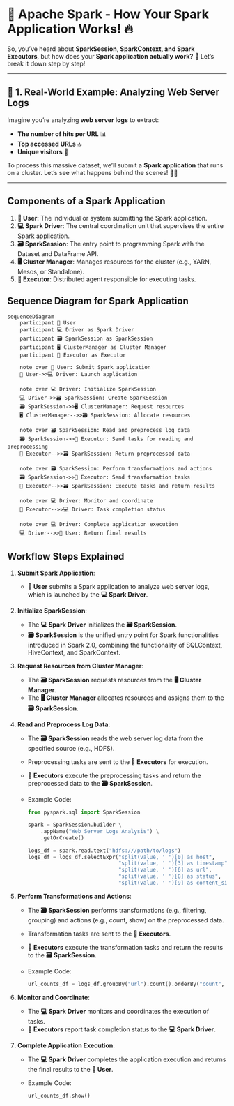 # 🚀 **Apache Spark - How Your Spark Application Works!** 🔥

So, you’ve heard about **SparkSession, SparkContext, and Spark Executors**, but how does your **Spark application actually work?** 🤯 Let’s break it down step by step!

---

## 🎯 **1. Real-World Example: Analyzing Web Server Logs**

Imagine you’re analyzing **web server logs** to extract:

- **The number of hits per URL** 📊
- **Top accessed URLs** 🔝
- **Unique visitors** 👥

To process this massive dataset, we’ll submit a **Spark application** that runs on a cluster. Let’s see what happens behind the scenes! 🕵️‍♂️

---

## **Components of a Spark Application**

1. **👤 User**: The individual or system submitting the Spark application.
2. **💻 Spark Driver**: The central coordination unit that supervises the entire Spark application.
3. **🗃️ SparkSession**: The entry point to programming Spark with the Dataset and DataFrame API.
4. **🖥️ Cluster Manager**: Manages resources for the cluster (e.g., YARN, Mesos, or Standalone).
5. **🔄 Executor**: Distributed agent responsible for executing tasks.

## **Sequence Diagram for Spark Application**

```mermaid
sequenceDiagram
    participant 👤 User
    participant 💻 Driver as Spark Driver
    participant 🗃️ SparkSession as SparkSession
    participant 🖥️ ClusterManager as Cluster Manager
    participant 🔄 Executor as Executor

    note over 👤 User: Submit Spark application
    👤 User->>💻 Driver: Launch application

    note over 💻 Driver: Initialize SparkSession
    💻 Driver->>🗃️ SparkSession: Create SparkSession
    🗃️ SparkSession->>🖥️ ClusterManager: Request resources
    🖥️ ClusterManager-->>🗃️ SparkSession: Allocate resources

    note over 🗃️ SparkSession: Read and preprocess log data
    🗃️ SparkSession->>🔄 Executor: Send tasks for reading and preprocessing
    🔄 Executor-->>🗃️ SparkSession: Return preprocessed data

    note over 🗃️ SparkSession: Perform transformations and actions
    🗃️ SparkSession->>🔄 Executor: Send transformation tasks
    🔄 Executor-->>🗃️ SparkSession: Execute tasks and return results

    note over 💻 Driver: Monitor and coordinate
    🔄 Executor-->>💻 Driver: Task completion status

    note over 💻 Driver: Complete application execution
    💻 Driver-->>👤 User: Return final results
```

## **Workflow Steps Explained**

1. **Submit Spark Application**:

   - **👤 User** submits a Spark application to analyze web server logs, which is launched by the **💻 Spark Driver**.

2. **Initialize SparkSession**:

   - The **💻 Spark Driver** initializes the **🗃️ SparkSession**.
   - **🗃️ SparkSession** is the unified entry point for Spark functionalities introduced in Spark 2.0, combining the functionality of SQLContext, HiveContext, and SparkContext.

3. **Request Resources from Cluster Manager**:

   - The **🗃️ SparkSession** requests resources from the **🖥️ Cluster Manager**.
   - The **🖥️ Cluster Manager** allocates resources and assigns them to the **🗃️ SparkSession**.

4. **Read and Preprocess Log Data**:

   - The **🗃️ SparkSession** reads the web server log data from the specified source (e.g., HDFS).
   - Preprocessing tasks are sent to the **🔄 Executors** for execution.
   - **🔄 Executors** execute the preprocessing tasks and return the preprocessed data to the **🗃️ SparkSession**.
   - Example Code:

     ```python
     from pyspark.sql import SparkSession

     spark = SparkSession.builder \
         .appName("Web Server Logs Analysis") \
         .getOrCreate()

     logs_df = spark.read.text("hdfs:///path/to/logs")
     logs_df = logs_df.selectExpr("split(value, ' ')[0] as host",
                                  "split(value, ' ')[3] as timestamp",
                                  "split(value, ' ')[6] as url",
                                  "split(value, ' ')[8] as status",
                                  "split(value, ' ')[9] as content_size")
     ```

5. **Perform Transformations and Actions**:

   - The **🗃️ SparkSession** performs transformations (e.g., filtering, grouping) and actions (e.g., count, show) on the preprocessed data.
   - Transformation tasks are sent to the **🔄 Executors**.
   - **🔄 Executors** execute the transformation tasks and return the results to the **🗃️ SparkSession**.
   - Example Code:

     ```python
     url_counts_df = logs_df.groupBy("url").count().orderBy("count", ascending=False)
     ```

6. **Monitor and Coordinate**:

   - The **💻 Spark Driver** monitors and coordinates the execution of tasks.
   - **🔄 Executors** report task completion status to the **💻 Spark Driver**.

7. **Complete Application Execution**:

   - The **💻 Spark Driver** completes the application execution and returns the final results to the **👤 User**.
   - Example Code:

     ```python
     url_counts_df.show()
     ```
